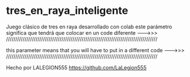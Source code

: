 # tres_en_raya_inteligente
Juego clásico de tres en raya desarrollado con colab
este parámetro significa que tendrá que colocar en un code diferente --->>> //////////////////////////////////////////////////////////////////////////////////

this parameter means that you will have to put in a different code --->>> //////////////////////////////////////////////////////////////////////////////////

Hecho por LALEGION555
https://github.com/LaLegion555
